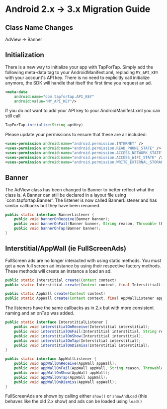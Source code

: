 # Android 2.x -> 3.x Migration Guide

## Class Name Changes
AdView -> Banner

## Initialization

There is a new way to initialize your app with TapForTap. Simply add the following meta-data tag to your 
AndroidManifest.xml, replacing `MY_API_KEY` with your account's API key. There is no need to explicitly call
initialize anymore, the SDK will handle that itself the first time you request an ad.

```xml
<meta-data
    android:name="com.tapfortap.API_KEY"
    android:value="MY_API_KEY"/>
```

If you do not want to add your API key to your AndroidManifest.xml you can still call

```java
TapForTap.initialize(String apiKey)
```

Please update your permissions to ensure that these are all included:

```xml
<uses-permission android:name="android.permission.INTERNET" />
<uses-permission android:name="android.permission.READ_PHONE_STATE" />
<uses-permission android:name="android.permission.ACCESS_NETWORK_STATE" />
<uses-permission android:name="android.permission.ACCESS_WIFI_STATE" />
<uses-permission android:name="android.permission.WRITE_EXTERNAL_STORAGE" />
```

## Banner

The AdView class has been changed to Banner to better reflect what the class is. A Banner can still be
declared in a layout file using `com.tapfortap.Banner'. The listener is now called BannerListener and has similar
callbacks but they have been renamed.

```java
public static interface BannerListener {
    public void bannerOnReceive(Banner banner);
    public void bannerOnFail(Banner banner, String reason, Throwable throwable);
    public void bannerOnTap(Banner banner);
}
```

## Interstitial/AppWall (ie FullScreenAds)

FullScreen ads are no longer interacted with using static methods. You must get a new full screen ad instance by
using their respective factory methods. These methods will create an instance a load an ad.

```java
public static Interstitial create(Context context)
public static Interstitial create(Context context, final InterstitialListener interstitialListener)

public static AppWall create(Context context)
public static AppWall create(Context context, final AppWallListener appWallListener)
```

The listeners have the same callbacks as in 2.x but with more consistent naming and an onTap was added.

```java
public static interface InterstitialListener {
    public void interstitialOnReceive(Interstitial interstitial);
    public void interstitialOnFail(Interstitial interstitial, String reason, Throwable throwable);
    public void interstitialOnShow(Interstitial interstitial);
    public void interstitialOnTap(Interstitial interstitial);
    public void interstitialOnDismiss(Interstitial interstitial);
}

public static interface AppWallListener {
    public void appWallOnReceive(AppWall appWall);
    public void appWallOnFail(AppWall appWall, String reason, Throwable throwable);
    public void appWallOnShow(AppWall appWall);
    public void appWallOnTap(AppWall appWall);
    public void appWallOnDismiss(AppWall appWall);
}
```

FullScreenAds are shown by calling either `show()` or `showAndLoad` (this behaves like the old 2.x show) and ads can be
loaded using `load()`
